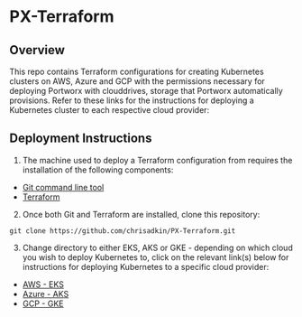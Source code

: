 # PX-Terraform

## Overview

This repo contains Terraform configurations for creating Kubernetes clusters on AWS, Azure and GCP with the permissions necessary for deploying Portworx with clouddrives, storage that Portworx automatically provisions. Refer to these links for the instructions for deploying a Kubernetes cluster to each respective cloud provider:

## Deployment Instructions

1. The machine used to deploy a Terraform configuration from requires the installation of the following components:

- [Git command line tool](https://git-scm.com/book/en/v2/Getting-Started-Installing-Git)
- [Terraform](https://www.terraform.io/downloads)

2. Once both Git and Terraform are installed, clone this repository:
```
git clone https://github.com/chrisadkin/PX-Terraform.git
```

3. Change directory to either EKS, AKS or GKE - depending on which cloud you wish to deploy Kubernetes to, click on the relevant link(s) below for
   instructions for deploying Kubernetes to a specific cloud provider:

- [AWS   - EKS](https://github.com/chrisadkin/PX-Terraform/blob/main/AWS/README.md)
- [Azure - AKS](https://github.com/chrisadkin/PX-Terraform/blob/main/AKS/README.md)
- [GCP   - GKE](https://github.com/chrisadkin/PX-Terraform/blob/main/GKE/README.md)

